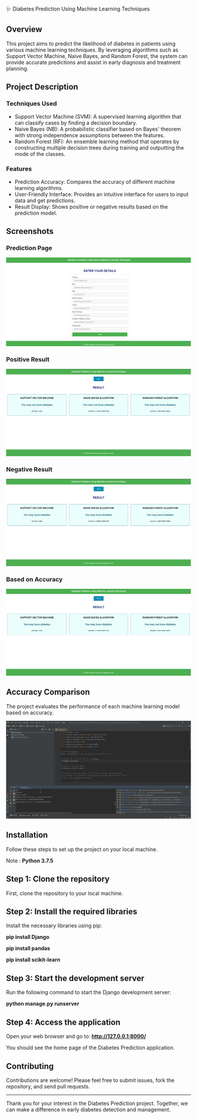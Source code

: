 🩺 Diabetes Prediction Using Machine Learning Techniques

## Overview

This project aims to predict the likelihood of diabetes in patients using various machine learning techniques. 
By leveraging algorithms such as Support Vector Machine, Naive Bayes, and Random Forest, the system can provide accurate predictions and assist in early diagnosis and treatment planning.

## Project Description

### Techniques Used

- Support Vector Machine (SVM): A supervised learning algorithm that can classify cases by finding a decision boundary.
- Naive Bayes (NB): A probabilistic classifier based on Bayes' theorem with strong independence assumptions between the features.
- Random Forest (RF): An ensemble learning method that operates by constructing multiple decision trees during training and outputting the mode of the classes.
 
### Features

- Prediction Accuracy: Compares the accuracy of different machine learning algorithms.
- User-Friendly Interface: Provides an intuitive interface for users to input data and get predictions.
- Result Display: Shows positive or negative results based on the prediction model.

## Screenshots

### Prediction Page

![Prediction Page](Screenshots/Prediction_result.png)

### Positive Result

![Positive Result](Screenshots/Positive_result.png)

### Negative Result

![Negative Result](Screenshots/Negative_result.png)

### Based on Accuracy

![Based on Accuracy Result](Screenshots/Accuracy_Based_Result.png)


## Accuracy Comparison

The project evaluates the performance of each machine learning model based on accuracy.

![Based on Accuracy Result](Screenshots/Accuracy.png)

## Installation

Follow these steps to set up the project on your local machine.

Note : **Python 3.7.5**

## Step 1: Clone the repository

First, clone the repository to your local machine.

## Step 2: Install the required libraries

Install the necessary libraries using pip:

**pip install Django**

**pip install pandas**

**pip install scikit-learn**


## Step 3: Start the development server

Run the following command to start the Django development server:

**python manage.py runserver**

## Step 4: Access the application

Open your web browser and go to: **http://127.0.0.1:8000/**

You should see the home page of the Diabetes Prediction application.


## Contributing

Contributions are welcome! Please feel free to submit issues, fork the repository, and send pull requests.



---

Thank you for your interest in the Diabetes Prediction project. Together, we can make a difference in early diabetes detection and management.
